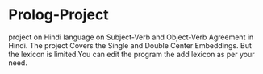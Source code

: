 # Prolog-Project
project on Hindi language
on Subject-Verb and Object-Verb Agreement in Hindi.
The project Covers the Single and Double Center Embeddings.
But the lexicon is limited.You can edit the program the add lexicon as per your need.
